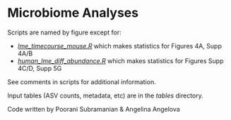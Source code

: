 # Microbiome Analyses



Scripts are named by figure except for:  

- *[lme_timecourse_mouse.R](lme_timecourse_mouse.R)* which makes statistics for Figures 4A, Supp 4A/B
- *[human_lme_diff_abundance.R](human_lme_diff_abundance.R)* which makes statistics for Figures Supp 4C/D, Supp 5G

See comments in scripts for additional information.

Input tables (ASV counts, metadata, etc) are in the *tables* directory.



Code written by Poorani Subramanian & Angelina Angelova